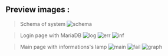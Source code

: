 ## Preview images :

>Schema of system
![schema](https://user-images.githubusercontent.com/110362553/206702977-f8e42610-f4f3-4275-a41b-86c1bdb0b387.png)

>Login page with MariaDB
![log](https://user-images.githubusercontent.com/110362553/206702974-d3bf4d9f-92b7-48c4-b9c2-9ace5baa9b5c.png)
![err](https://user-images.githubusercontent.com/110362553/206702970-19064d25-c0b5-415a-8de8-b9a451c74a46.png)
![inf](https://user-images.githubusercontent.com/110362553/206702967-7a9373f3-3f6c-4137-a86f-e61e359ed345.png)

>Main page with informations's lamp
![main](https://user-images.githubusercontent.com/110362553/206702964-ac1cd53a-659c-4d3c-9f56-01035b916a48.png)
![fail](https://user-images.githubusercontent.com/110362553/206702958-d3c293d1-339f-4bde-b6ee-5f001b3d7fb5.png)
![graph](https://user-images.githubusercontent.com/110362553/206702951-b9738b0f-5d75-46db-86be-0bb36bc5ad2a.png)
